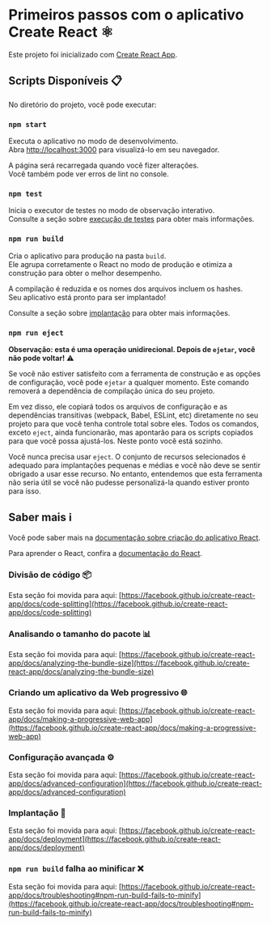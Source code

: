 # Primeiros passos com o aplicativo Create React ⚛️

Este projeto foi inicializado com [Create React App](https://github.com/facebook/create-react-app).

## Scripts Disponíveis 📋

No diretório do projeto, você pode executar:

### `npm start`

Executa o aplicativo no modo de desenvolvimento.\
Abra [http://localhost:3000](http://localhost:3000) para visualizá-lo em seu navegador.

A página será recarregada quando você fizer alterações.\
Você também pode ver erros de lint no console.

### `npm test`

Inicia o executor de testes no modo de observação interativo.\
Consulte a seção sobre [execução de testes](https://facebook.github.io/create-react-app/docs/running-tests) para obter mais informações.

### `npm run build`

Cria o aplicativo para produção na pasta `build`.\
Ele agrupa corretamente o React no modo de produção e otimiza a construção para obter o melhor desempenho.

A compilação é reduzida e os nomes dos arquivos incluem os hashes.\
Seu aplicativo está pronto para ser implantado!

Consulte a seção sobre [implantação](https://facebook.github.io/create-react-app/docs/deployment) para obter mais informações.

### `npm run eject`

**Observação: esta é uma operação unidirecional. Depois de `ejetar`, você não pode voltar!** ⚠️

Se você não estiver satisfeito com a ferramenta de construção e as opções de configuração, você pode `ejetar` a qualquer momento. Este comando removerá a dependência de compilação única do seu projeto.

Em vez disso, ele copiará todos os arquivos de configuração e as dependências transitivas (webpack, Babel, ESLint, etc) diretamente no seu projeto para que você tenha controle total sobre eles. Todos os comandos, exceto `eject`, ainda funcionarão, mas apontarão para os scripts copiados para que você possa ajustá-los. Neste ponto você está sozinho.

Você nunca precisa usar `eject`. O conjunto de recursos selecionados é adequado para implantações pequenas e médias e você não deve se sentir obrigado a usar esse recurso. No entanto, entendemos que esta ferramenta não seria útil se você não pudesse personalizá-la quando estiver pronto para isso.

## Saber mais ℹ️

Você pode saber mais na [documentação sobre criação do aplicativo React](https://facebook.github.io/create-react-app/docs/getting-started).

Para aprender o React, confira a [documentação do React](https://reactjs.org/).

### Divisão de código 📦

Esta seção foi movida para aqui: [https://facebook.github.io/create-react-app/docs/code-splitting](https://facebook.github.io/create-react-app/docs/code-splitting)

### Analisando o tamanho do pacote 📊

Esta seção foi movida para aqui: [https://facebook.github.io/create-react-app/docs/analyzing-the-bundle-size](https://facebook.github.io/create-react-app/docs/analyzing-the-bundle-size)

### Criando um aplicativo da Web progressivo 🌐

Esta seção foi movida para aqui: [https://facebook.github.io/create-react-app/docs/making-a-progressive-web-app](https://facebook.github.io/create-react-app/docs/making-a-progressive-web-app)

### Configuração avançada ⚙️

Esta seção foi movida para aqui: [https://facebook.github.io/create-react-app/docs/advanced-configuration](https://facebook.github.io/create-react-app/docs/advanced-configuration)

### Implantação 🚀

Esta seção foi movida para aqui: [https://facebook.github.io/create-react-app/docs/deployment](https://facebook.github.io/create-react-app/docs/deployment)

### `npm run build` falha ao minificar ❌

Esta seção foi movida para aqui: [https://facebook.github.io/create-react-app/docs/troubleshooting#npm-run-build-fails-to-minify](https://facebook.github.io/create-react-app/docs/troubleshooting#npm-run-build-fails-to-minify)
